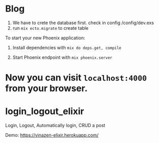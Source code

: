 
# Blog

1. We have to crete the database first. check in config /config/dev.exs
2. run 
`mix ecto.migrate` to create table 

To start your new Phoenix application:

1. Install dependencies with `mix do deps.get, compile`

2. Start Phoenix endpoint with `mix phoenix.server`

Now you can visit `localhost:4000` from your browser.
=======
# login_logout_elixir
Login, Logout, Automatically login, CRUD a post 


Demo: https://vinazen-elixir.herokuapp.com/

